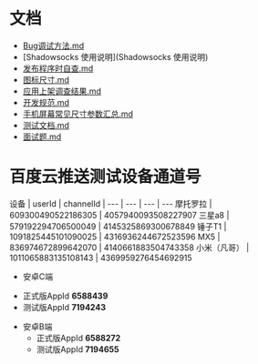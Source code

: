 # 文档
* [Bug调试方法.md](Bug调试方法.md)
* [Shadowsocks 使用说明](Shadowsocks 使用说明)
* [发布程序时自查.md](发布程序时自查.md)
* [图标尺寸.md](图标尺寸.md)
* [应用上架调查结果.md](应用上架调查结果.md)
* [开发规范.md](开发规范.md)
* [手机屏幕常见尺寸参数汇总.md](手机屏幕常见尺寸参数汇总.md)
* [测试文档.md](测试文档.md)
* [面试题.md](面试题.md)

# 百度云推送测试设备通道号
设备 | userId | channelId |
--- | --- | --- | --- 
摩托罗拉 | 609300490522186305 | 4057940093508227907 
三星a8 | 579192294706500049 | 4145325869300678849 
锤子T1 | 1091825445101090025 | 4316936244672523596
MX5 | 836974672899642070 | 4140661883504743358 
小米（凡哥） | 1011065883135108143 | 4369959276454692915
* 安卓C端
 - 正式版AppId **6588439**
 - 测试版AppId **7194243**
* 安卓B端
  - 正式版AppId **6588272**
  - 测试版AppId **7194655**
